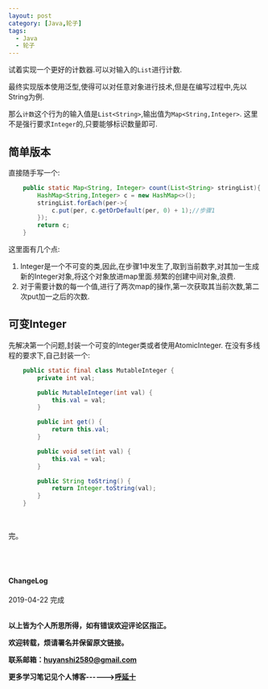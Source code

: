 ```yaml
---
layout: post
category: [Java,轮子]
tags:
  - Java
  - 轮子
---
```


试着实现一个更好的计数器.可以对输入的`List`进行计数.

最终实现版本使用泛型,使得可以对任意对象进行技术,但是在编写过程中,先以String为例.

那么`计数`这个行为的输入值是`List<String>`,输出值为`Map<String,Integer>`. 这里不是强行要求`Integer`的,只要能够标识数量即可.

## 简单版本

直接随手写一个:

```java
    public static Map<String, Integer> count(List<String> stringList){
        HashMap<String,Integer> c = new HashMap<>();
        stringList.forEach(per->{
            c.put(per, c.getOrDefault(per, 0) + 1);//步骤1
        });
        return c;
    }
```

这里面有几个点:

1. Integer是一个不可变的类,因此,在步骤1中发生了,取到当前数字,对其加一生成新的Integer对象,将这个对象放进map里面.频繁的创建中间对象,浪费.
2. 对于需要计数的每一个值,进行了两次map的操作,第一次获取其当前次数,第二次put加一之后的次数.


## 可变Integer

先解决第一个问题,封装一个可变的Integer类或者使用AtomicInteger.
在没有多线程的要求下,自己封装一个:

```java
    public static final class MutableInteger {
        private int val;

        public MutableInteger(int val) {
            this.val = val;
        }

        public int get() {
            return this.val;
        }

        public void set(int val) {
            this.val = val;
        }

        public String toString() {
            return Integer.toString(val);
        }
    }
```

## 

<br>
完。

<br>
<br>
<br>
<br>
<h4>ChangeLog</h4>
2019-04-22 完成
<br>
<br>

**以上皆为个人所思所得，如有错误欢迎评论区指正。**

**欢迎转载，烦请署名并保留原文链接。**

**联系邮箱：huyanshi2580@gmail.com**

**更多学习笔记见个人博客------><a href="{{ site.baseurl }}/">呼延十</a>**
